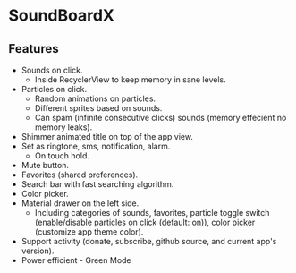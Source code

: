 # SoundBoardX

## Features

* Sounds on click.
	* Inside RecyclerView to keep memory in sane levels.
* Particles on click.
	* Random animations on particles.
	* Different sprites based on sounds.
	* Can spam (infinite consecutive clicks) sounds (memory effecient no memory leaks).
* Shimmer animated title on top of the app view.
* Set as ringtone, sms, notification, alarm.
	* On touch hold.
* Mute button.
* Favorites (shared preferences).
* Search bar with fast searching algorithm.
* Color picker.
* Material drawer on the left side.
	* Including categories of sounds, favorites, particle toggle switch (enable/disable particles on click (default: on)), color picker (customize app theme color).
* Support activity (donate, subscribe, github source, and current app's version).
* Power efficient - Green Mode
